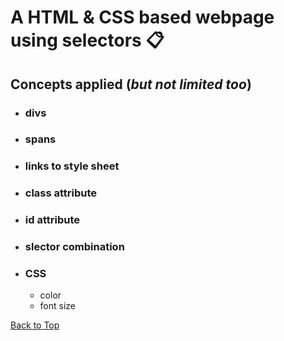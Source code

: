 <a name="custom_anchor_name"></a>

# A HTML & CSS based webpage using selectors :clipboard:

## Concepts applied (_but not limited too_)

- ### divs
- ### spans
- ### links to style sheet
- ### class attribute
- ### id attribute
- ### slector combination
- ### CSS
  - color
  - font size

[Back to Top](#custom_anchor_name)
